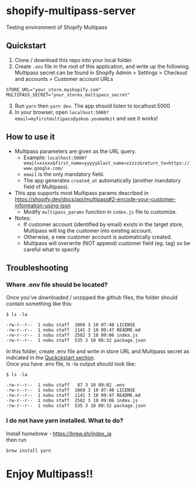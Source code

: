 # shopify-multipass-server
Testing environment of Shopify Multipass

## Quickstart
1. Clone / download this repo into your local folder.
2. Create `.env` file in the root of this application, and write up the following. Multipass secret can be found in Shopify Admin > Settings > Checkout and accounts > Customer account URLs
```
STORE_URL="your_store.myshopify.com"
MULTIPASS_SECRET="your_stores_multipass_secret"
```
3. Run `yarn` then `yarn dev`. The app should listen to localhost:5000
4. In your browser, open `localhost:5000?email=myfirstmultipass@yahoo.youmadeit` and see it works!

## How to use it
- Multipass parameters are given as the URL query.
    - Example: `localhost:5000?email=xxxxx&first_name=yyyyy&last_name=zzzzz&return_to=https://www.google.com/`
    - `email` is the only mandatory field. 
    - The app generates `created_at` automatically (another mandatory field of Multipass).
- This app supports most Multipass params described in https://shopify.dev/docs/api/multipass#2-encode-your-customer-information-using-json
    - Modify `multipass_params` function in `index.js` file to customize.
- Notes:
    - If customer account (identified by email) exists in the target store, Multipass will log the customer into existing account.
    - Otherwise, a new customer account is automatically created.
    - Multipass will overwrite (NOT append) customer field (eg. tag) so be careful what to specify.

## Troubleshooting
### Where .env file should be located?
Once you've downloaded / unzipped the github files, the folder should contain something like this:
```
$ ls -la

-rw-r--r--  1 nobu staff  1069 3 10 07:40 LICENSE
-rw-r--r--  1 nobu staff  1141 3 10 09:47 README.md
-rw-r--r--  1 nobu staff  2582 3 10 09:06 index.js
-rw-r--r--  1 nobu staff  535 3 10 08:32 package.json
```
In this folder, create .env file and write in store URL and Multipass secret as indicated in the [Quckckstart section](https://github.com/nobu-shopify/shopify-multipass-server#quickstart).  
Once you have .env file, ls -la output should look like:
```
$ ls -la

-rw-r--r--  1 nobu staff   87 3 10 09:02 .env
-rw-r--r--  1 nobu staff  1069 3 10 07:40 LICENSE
-rw-r--r--  1 nobu staff  1141 3 10 09:47 README.md
-rw-r--r--  1 nobu staff  2582 3 10 09:06 index.js
-rw-r--r--  1 nobu staff  535 3 10 08:32 package.json
```
### I do not have yarn installed. What to do?
Install homebrew - https://brew.sh/index_ja  
then run 
```
brew install yarn
```
# Enjoy Multipass!!
